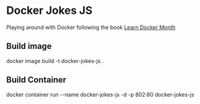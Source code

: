 # Docker Jokes JS

Playing around with Docker following the book <a href="https://www.amazon.com/Learn-Docker-Month-Lunches-Stoneman/dp/1617297054">Learn Docker Month</a>

## Build image
docker image build -t docker-jokes-js .

## Build Container
docker container run --name docker-jokes-js -d -p 802:80 docker-jokes-js
